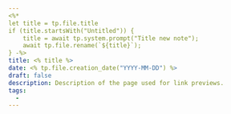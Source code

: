 ```yaml
---
<%*  
let title = tp.file.title  
if (title.startsWith("Untitled")) {  
	title = await tp.system.prompt("Title new note");
	await tp.file.rename(`${title}`); 
} -%>
title: <% title %>
date: <% tp.file.creation_date("YYYY-MM-DD") %>
draft: false
description: Description of the page used for link previews.
tags:
  - 
---
```

